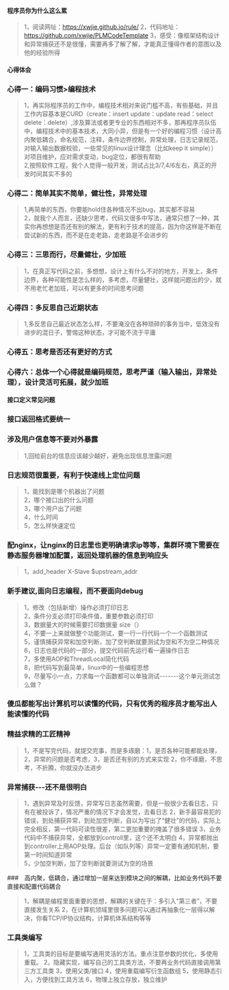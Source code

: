 #### 程序员你为什么这么累

>1，阅读网址：https://xwjie.github.io/rule/
>2，代码地址：https://github.com/xwjie/PLMCodeTemplate
>3，感受：像框架结构设计和异常捕获还不是很懂，需要再多了解了解，才能真正懂得作者的意图以及他的经验所得


#### 心得体会

### 心得一：编码习惯>编程技术
>1，再实际程序员的工作中，编程技术相对来说门槛不高，有些基础，并且工作内容基本是CURD（create：insert update：update read：select delete：delete）,涉及算法或者更专业的东西相对不多，那再程序员队伍中，编程技术中的基本技术，大同小异，但是有一个好的编程习惯（设计高内聚低耦合，命名规范，注释，条件边界控制，异常处理，日志记录规范，对输入输出数据校验，一些常见的linux设计理念（比如keep it simple））对项目维护，应对需求变动，bug定位，都很有帮助        
>2,按照软件工程，我个人觉得一般开发，测试占比3/7,4/6左右，真正的开发时间其实不多的        

### 心得二：简单其实不简单，健壮性，异常处理
>1,再简单的东西，你要能hold住各种情况不出bug，其实都不容易            
>2，就我个人而言，还缺少思考，代码又很多中写法，通常只想了一种，其实你再想想是否还有别的解法，更有利于技术的提高，因为你这样是不断在尝试新的东西，而不是在走老路，走老路是不会进步的             

### 心得三：三思而行，尽量健壮，少加班
>1，在真正写代码之前，多想想，设计上有什么不对的地方，开发上，条件边界，各种可能性是怎么样的，多考虑，尽量健壮，这样就问题出的少，就不用老忙老加班，可以有更多的时间思考问题        

### 心得四：多反思自己近期状态
>1,多反思自己最近状态怎么样，不要淹没在各种琐碎的事务当中，低效没有进步的混日子，警惕这种状态，才可能不流于平庸        

### 心得五：思考是否还有更好的方式                           

### 心得六：总体一个心得就是编码规范，思考严谨（输入输出，异常处理），设计灵活可拓展，就少加班

#### 接口定义常见问题            

### 接口返回格式要统一               

### 涉及用户信息等不要对外暴露                 
>1,回给前台的信息应该越少越好，避免出现信息泄露问题           


### 日志规范很重要，有利于快速线上定位问题
>1，能找到是哪个机器出了问题               
>2，哪个接口出的什么问题               
>3，哪个用户出了问题            
>4，什么时间                   
>5，怎么样快速定位      

### 配nginx，让nginx的日志里也更明确请求ip等等，集群环境下需要在静态服务器增加配置，返回处理机器的信息到响应头
>1，add_header X-Slave $upstream_addr                        


### 新手建议,面向日志编程，而不要面向debug                    
>1，修改（包括新增）操作必须打印日志                    
>2，条件分支必须打印条件值，重要参数必须打印                      
>3，数据量大的时候需要打印数据量 size（）                      
>4，不要一上来就做整个功能测试，要一行一行代码一个一个函数测试               
>5，谨慎捕获异常和加空判断，加了空判断就要测试为空和不为空二种情况                  
>6，日志也是代码的一部分，提交代码前先运行看一遍操作日志              
>7，多使用AOP和ThreadLocal简化代码                    
>8，把代码写到最简单，linux中的一些编程思想      
>9，尽量写小一点，力求每一个函数都可以单独测试-------这个单元测试怎么做？   

### 傻瓜都能写出计算机可以读懂的代码，只有优秀的程序员才能写出人能读懂的代码

### 精益求精的工匠精神
>1，不是写完代码，就提交完事，而是多琢磨：1，是否各种可能都能处理，2，异常的问题是否考虑，3，是否还有别的方式来实现
>2，你不琢磨，不思考，不折腾，你就没办法进步

### 异常捕获---还不是很明白
>1，遇到异常及时反馈，异常写日志虽然需要，但是一般很少去看日志，只有在被投诉了，情况严重的情况下才会发觉，去看日志
>2，新手最容易犯的错误，到处捕获异常，到处加空判断，自以为写出了“健壮”的代码，实际上完全相反，第一代码可读性很差，第二更加重要的掩盖了很多错误
>3，业务代码中不捕获异常，全都放到controll里，这个还不太明白
>4，异常都抛出到controller上用AOP处理。后台（如队列等）异常一定要有通知机制，要第一时间知道异常                
>5，少加空判断，加了空判断就要测试为空的场景                    

###　高内聚，低耦合，通过增加一层来达到模块之间的解耦，比如业务代码不要直接和配置代码耦合
>1，解耦是编程里面重要的思想，解耦的关键在于：多引入“第三者”，不要直接发生关系
>2，在计算机领域里很多问题可以通过再抽象化一层得以解决，你看TCP/IP协议结构，计算机体系结构等等

### 工具类编写
>1，工具类的目标是要编写通用灵活的方法。重点注意参数的优化，多使用重载。
>2，隐藏实现，编写自己的工具类方法，不要再业务代码直接调用第三方工具类
>3，使用父类/接口
>4，使用重载编写衍生函数组
>5，使用静态引入，方便找到工具方法
>6，物理上独立存放，独立维护


